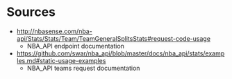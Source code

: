 # Sources

- http://nbasense.com/nba-api/Stats/Stats/Team/TeamGeneralSplitsStats#request-code-usage
    - NBA_API endpoint documentation
- https://github.com/swar/nba_api/blob/master/docs/nba_api/stats/examples.md#static-usage-examples
    - NBA_API teams request documentation
